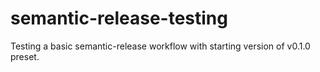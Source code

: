 # semantic-release-testing

Testing a basic semantic-release workflow with starting version of v0.1.0 preset.



